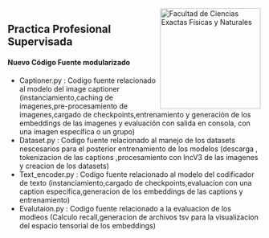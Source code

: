 <img src="https://drive.google.com/uc?export=view&id=1fBDbTvato9MGgCJ-yMGF_cw-f8K1AZ3K" title="Facultad de Ciencias Exactas Físicas y Naturales" width="200" img align="right"/>

## Practica Profesional Supervisada

#### Nuevo Código Fuente modularizado

- Captioner.py : Codigo fuente relacionado al modelo del image captioner (instanciamiento,caching de imagenes,pre-procesamiento de imagenes,cargado de checkpoints,entrenamiento y generación de los embeddings de las imagenes y evaluación con salida en consola, con una imagen específica o un grupo)
- Dataset.py : Codigo fuente relacionado al manejo de los datasets nescesarios para el posterior entrenamiento de los modelos (descarga , tokenizacion de las captions ,procesamiento con IncV3 de las imagenes y creacion de los datasets)
- Text_encoder.py : Codigo fuente relacionado al modelo del codificador de texto (instanciamiento,cargado de checkpoints,evaluacion con una caption específica,generacion de los embeddings de las captions y entrenamiento)
- Evalutaion.py : Codigo fuente relacionado a la evaluacion de los modleos (Calculo recall,generacion de archivos tsv para la visualizacion del espacio tensorial de los embeddings)